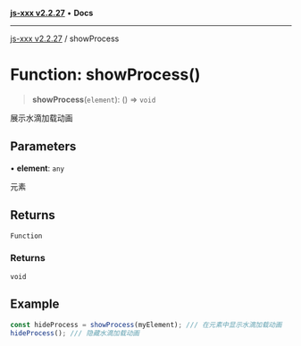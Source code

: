 [**js-xxx v2.2.27**](../README.md) • **Docs**

***

[js-xxx v2.2.27](../README.md) / showProcess

# Function: showProcess()

> **showProcess**(`element`): () => `void`

展示水滴加载动画

## Parameters

• **element**: `any`

元素

## Returns

`Function`

### Returns

`void`

## Example

```ts
const hideProcess = showProcess(myElement); /// 在元素中显示水滴加载动画
hideProcess(); /// 隐藏水滴加载动画
```
